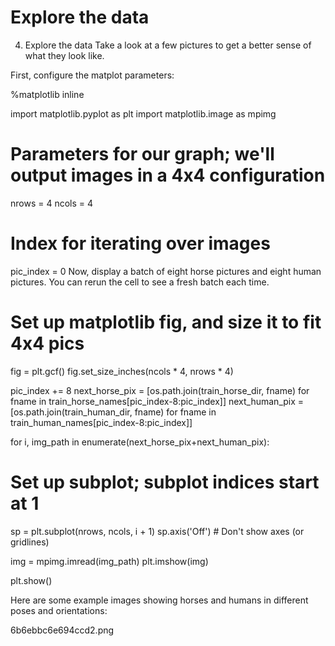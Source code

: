 # Explore the data

4. Explore the data
Take a look at a few pictures to get a better sense of what they look like.

First, configure the matplot parameters:


%matplotlib inline
 
import matplotlib.pyplot as plt
import matplotlib.image as mpimg
 
# Parameters for our graph; we'll output images in a 4x4 configuration
nrows = 4
ncols = 4
 
# Index for iterating over images
pic_index = 0
Now, display a batch of eight horse pictures and eight human pictures. You can rerun the cell to see a fresh batch each time.


# Set up matplotlib fig, and size it to fit 4x4 pics
fig = plt.gcf()
fig.set_size_inches(ncols * 4, nrows * 4)
 
pic_index += 8
next_horse_pix = [os.path.join(train_horse_dir, fname) 
                for fname in train_horse_names[pic_index-8:pic_index]]
next_human_pix = [os.path.join(train_human_dir, fname) 
                for fname in train_human_names[pic_index-8:pic_index]]
 
for i, img_path in enumerate(next_horse_pix+next_human_pix):
  # Set up subplot; subplot indices start at 1
  sp = plt.subplot(nrows, ncols, i + 1)
  sp.axis('Off') # Don't show axes (or gridlines)
 
  img = mpimg.imread(img_path)
  plt.imshow(img)
 
plt.show()
 
Here are some example images showing horses and humans in different poses and orientations:

6b6ebbc6e694ccd2.png
